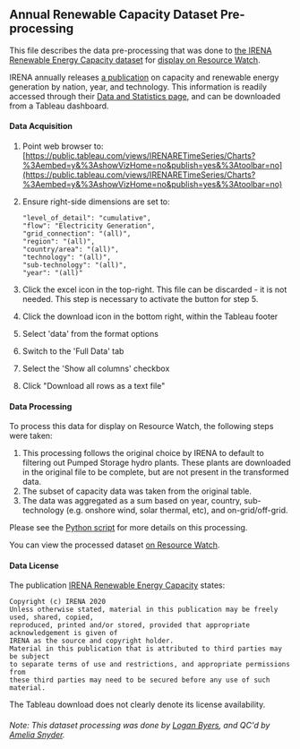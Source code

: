 ## Annual Renewable Capacity Dataset Pre-processing
This file describes the data pre-processing that was done to [the IRENA Renewable Energy Capacity dataset](https://irena.org/Statistics/View-Data-by-Topic/Capacity-and-Generation/Statistics-Time-Series) for [display on Resource Watch](https://resourcewatch.org/data/explore/ddc4c1fc-5299-40c9-8462-3930adfb6cf8).

IRENA annually releases [a publication](https://irena.org/publications/2020/Mar/Renewable-Capacity-Statistics-2020) on capacity and renewable energy generation by nation, year, and technology. This information is readily accessed through their [Data and Statistics page](https://irena.org/Statistics/View-Data-by-Topic/Capacity-and-Generation/Statistics-Time-Series), and can be downloaded from a Tableau dashboard.

#### Data Acquisition
1. Point web browser to:
   [https://public.tableau.com/views/IRENARETimeSeries/Charts?%3Aembed=y&%3AshowVizHome=no&publish=yes&%3Atoolbar=no](https://public.tableau.com/views/IRENARETimeSeries/Charts?%3Aembed=y&%3AshowVizHome=no&publish=yes&%3Atoolbar=no)

2. Ensure right-side dimensions are set to:
   ```
   "level_of_detail": "cumulative",
   "flow": "Electricity Generation",
   "grid_connection": "(all)",
   "region": "(all)",
   "country/area": "(all)",
   "technology": "(all)",
   "sub-technology": "(all)",
   "year": "(all)"
   ```

3. Click the excel icon in the top-right.
   This file can be discarded - it is not needed.
   This step is necessary to activate the button for step 5.

4. Click the download icon in the bottom right, within the Tableau footer

5. Select 'data' from the format options

6. Switch to the 'Full Data' tab

7. Select the 'Show all columns' checkbox

8. Click "Download all rows as a text file"

#### Data Processing
To process this data for display on Resource Watch, the following steps were taken:
1) This processing follows the original choice by IRENA to default to filtering out Pumped Storage hydro plants. These plants are downloaded in the original file to be complete, but are not present in the transformed data.
2) The subset of capacity data was taken from the original table.
3) The data was aggregated as a sum based on year, country, sub-technology (e.g. onshore wind, solar thermal, etc), and on-grid/off-grid.

Please see the [Python script](https://github.com/resource-watch/data-pre-processing/blob/master/ene_009_renewable_generation_annually/ene_009_renewable_generation_annually_processing.py) for more details on this processing.

You can view the processed dataset [on Resource Watch](https://resourcewatch.org/data/explore/1ed420e2-9283-4ced-b7b6-d5268be7a324).

#### Data License
The publication [IRENA Renewable Energy Capacity](https://irena.org/publications/2020/Mar/Renewable-Capacity-Statistics-2020) states:

```
Copyright (c) IRENA 2020
Unless otherwise stated, material in this publication may be freely used, shared, copied,
reproduced, printed and/or stored, provided that appropriate acknowledgement is given of
IRENA as the source and copyright holder.
Material in this publication that is attributed to third parties may be subject
to separate terms of use and restrictions, and appropriate permissions from
these third parties may need to be secured before any use of such material.
```

The Tableau download does not clearly denote its license availability.

###### Note: This dataset processing was done by [Logan Byers](https://www.wri.org/profile/logan-byers), and QC'd by [Amelia Snyder](https://www.wri.org/profile/amelia-snyder).
